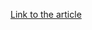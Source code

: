 [Link to the article](https://hello.global.ntt/en-us/insights/blog/emotet-disruption-europol-counterattack)

